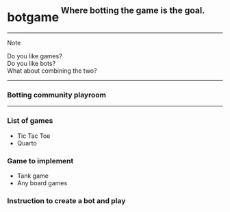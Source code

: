 <h1>botgame<sup><sup>&nbsp;Where botting the game is the goal.</sup></sup></h1>

---
> [!NOTE]
> Do you like games?<br/>
> Do you like bots?<br/>
> What about combining the two?<br/>

---
### Botting community playroom

---
### List of games

- Tic Tac Toe
- Quarto

### Game to implement

- Tank game
- Any board games


### Instruction to create a bot and play